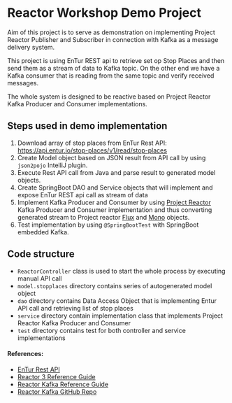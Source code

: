 # Reactor Workshop Demo Project

Aim of this project is to serve as demonstration on implementing Project Reactor Publisher and Subscriber
in connection with Kafka as a message delivery system.

This project is using EnTur REST api to retrieve set op Stop Places and then send them as a stream of
data to Kafka topic. On the other end we have a Kafka consumer that is reading from the same topic and verify
received messages.

The whole system is designed to be reactive based on Project Reactor Kafka Producer and Consumer implementations.

##  Steps used in demo implementation

1. Download array of stop places from EnTur Rest API: https://api.entur.io/stop-places/v1/read/stop-places
2. Create Model object based on JSON result from API call by using `json2pojo` IntelliJ plugin.
3. Execute Rest API call from Java and parse result to generated model objects.
4. Create SpringBoot DAO and Service objects that will implement and expose EnTur REST api call as stream of data
5. Implement Kafka Producer and Consumer by using [Project Reactor](https://projectreactor.io/) Kafka Producer and Consumer implementation and thus converting generated stream to Project reactor [Flux](https://projectreactor.io/docs/core/release/api/reactor/core/publisher/Flux.html) and [Mono](https://projectreactor.io/docs/core/release/api/reactor/core/publisher/Mono.html) objects.
6. Test implementation by using `@SpringBootTest` with SpringBoot embedded Kafka.

## Code structure

- `ReactorController` class is used to start the whole process by executing manual API call
- `model.stopplaces` directory contains series of autogenerated model object
- `dao` directory contains Data Access Object that is implementing Entur API call and retrieving list of stop  places
- `service` directory contain implementation class that implements Project Reactor Kafka Producer and Consumer
- `test` directory contains test for both controller and service implementations

#### References:
- [EnTur Rest API](https://api.entur.io/stop-places/v1/read/stop-places)
- [Reactor 3 Reference Guide](https://projectreactor.io/docs/core/release/reference/index.html#getting-started)
- [Reactor Kafka Reference Guide](https://projectreactor.io/docs/kafka/release/reference/)
- [Reactor Kafka GitHub Repo](https://github.com/reactor/reactor-kafka/)
